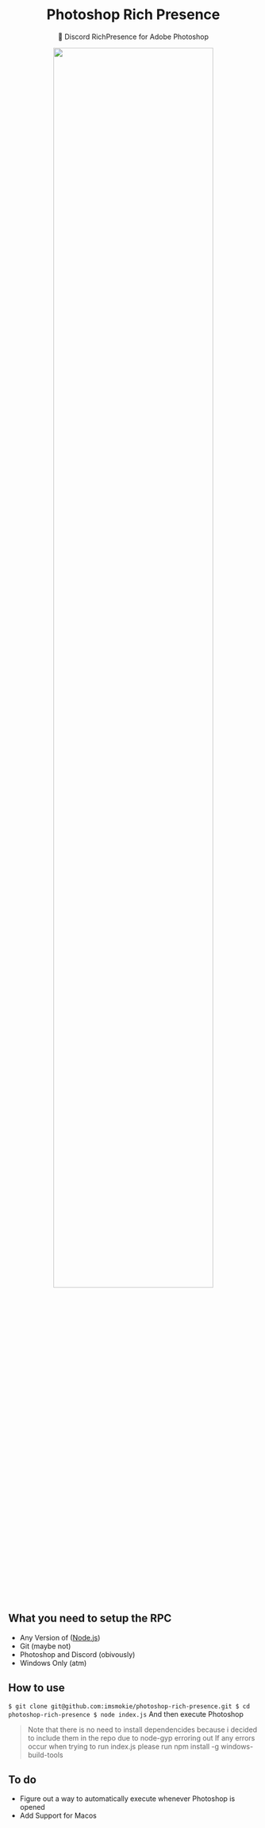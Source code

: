 <h1 align="center">Photoshop Rich Presence</h1>
<p align="center">🎨 Discord RichPresence for Adobe Photoshop</p>
<div align="center">
  <img src="https://cdn.discordapp.com/attachments/473257424975822850/482224812668878848/photoshop.png" width="80%" />
</div>

## What you need to setup the RPC
- Any Version of ([Node.js](https://nodejs.org/en/))
- Git (maybe not)
- Photoshop and Discord (obivously)
- Windows Only (atm)

## How to use
`$ git clone git@github.com:imsmokie/photoshop-rich-presence.git
$ cd photoshop-rich-presence
$ node index.js`
And then execute Photoshop
> Note that there is no need to install dependencides because i decided to include them in the repo due to node-gyp erroring out 
> If any errors occur when trying to run index.js please run npm install -g windows-build-tools

## To do
- Figure out a way to automatically execute whenever Photoshop is opened 
- Add Support for Macos
